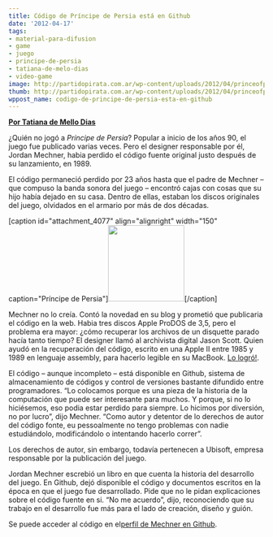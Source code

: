 ```yaml
---
title: Código de Príncipe de Persia está en Github
date: '2012-04-17'
tags:
- material-para-difusion
- game
- juego
- principe-de-persia
- tatiana-de-melo-dias
- video-game
image: http://partidopirata.com.ar/wp-content/uploads/2012/04/princeofpersia.jpg
thumb: http://partidopirata.com.ar/wp-content/uploads/2012/04/princeofpersia-150x150.jpg
wppost_name: codigo-de-principe-de-persia-esta-en-github
---
```


<a href="http://blogs.estadao.com.br/tatiana-dias/codigo-do-prince-of-persia-esta-no-github/" target="_blank">
<strong>Por Tatiana de Mello Dias</strong></a>

¿Quién no jogó a <em>Príncipe de Persia</em>? Popular a inicio de los años 90, el juego fue publicado varias veces. Pero el designer responsable por él, Jordan Mechner, habia perdido el código fuente original justo después de su lanzamiento, en 1989.

El código permaneció perdido por 23 años hasta que el padre de Mechner – que compuso la banda sonora del juego – encontró cajas con cosas que su hijo había dejado en su casa. Dentro de ellas, estaban los discos originales del juego, olvidados en el armario por más de dos décadas.

[caption id="attachment_4077" align="alignright" width="150" caption="Príncipe de Persia"]<a href="http://partidopirata.com.ar/wp-content/uploads/2012/04/princeofpersia.jpg"><img class="size-thumbnail wp-image-4077" title="princeofpersia" src="http://partidopirata.com.ar/wp-content/uploads/2012/04/princeofpersia-150x150.jpg" alt="" width="150" height="150" /></a>[/caption]

Mechner no lo creía. Contó la novedad en su blog y prometió que publicaria el código en la web. Habia tres discos Apple ProDOS de 3,5, pero el problema era mayor: ¿cómo recuperar los archivos de un disquette parado hacía tanto tiempo? El designer llamó al archivista digital Jason Scott. Quien ayudó en la recuperación del código, escrito en una Apple II entre 1985 y 1989 en lenguaje assembly, para hacerlo legible en su MacBook. <a href="http://alt1040.com/2012/03/el-creador-del-prince-of-persia-encuentra-el-codigo-fuente-23-anos-despues">Lo logró!</a>.

El código – aunque incompleto – está disponible en Github, sistema de almacenamiento de códigos y control de versiones bastante difundido entre programadores. “Lo colocamos porque es una pieza de la historia de la computación que puede ser interesante para muchos. Y porque, si no lo hiciésemos, eso podia estar perdido para siempre. Lo hicimos por diversión, no por lucro”, dijo Mechner. “Como autor y detentor de lo derechos de autor del código fonte, eu pessoalmente no tengo problemas con nadie estudiándolo, modificándolo o intentando hacerlo correr”.

Los derechos de autor, sin embargo, todavía pertenecen a Ubisoft, empresa responsable por la publicación del juego.

Jordan Mechner escrebió un libro en que cuenta la historia del desarrollo del juego. En Github, dejó disponible el código y documentos escritos en la época en que el juego fue desarrollado. Pide que no le pidan explicaciones sobre el código fuente en si. “No me acuerdo”, dijo, reconociendo que su trabajo en el desarrollo fue más para el lado de creación, diseño y guión.

Se puede acceder al código en el<a href="https://github.com/jmechner/Prince-of-Persia-Apple-II">perfil de Mechner en Github</a>.
